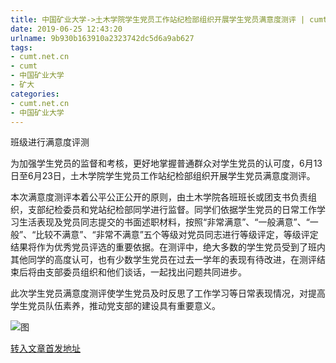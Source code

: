 ```yaml
---
title: 中国矿业大学->土木学院学生党员工作站纪检部组织开展学生党员满意度测评 | cumt.net.cn
date: 2019-06-25 12:43:20
urlname: 9b930b163910a2323742dc5d6a9ab627
tags: 
- cumt.net.cn
- cumt
- 中国矿业大学
- 矿大
categories:
- cumt.net.cn
- 中国矿业大学
---
```



班级进行满意度评测

为加强学生党员的监督和考核，更好地掌握普通群众对学生党员的认可度，6月13日至6月23日，土木学院学生党员工作站纪检部组织开展学生党员满意度测评。

本次满意度测评本着公平公正公开的原则，由土木学院各班班长或团支书负责组织，支部纪检委员和党站纪检部同学进行监督。同学们依据学生党员的日常工作学习生活表现及党员同志提交的书面述职材料，按照“非常满意”、“一般满意”、“一般”、“比较不满意”、“非常不满意”五个等级对党员同志进行等级评定，等级评定结果将作为优秀党员评选的重要依据。在测评中，绝大多数的学生党员受到了班内其他同学的高度认可，也有少数学生党员在过去一学年的表现有待改进，在测评结束后将由支部委员组织和他们谈话，一起找出问题共同进步。

此次学生党员满意度测评使学生党员及时反思了工作学习等日常表现情况，对提高学生党员队伍素养，推动党支部的建设具有重要意义。



![图](http://xwzx.cumt.edu.cn/_upload/article/images/6d/40/4a8247384aed90b6494d2ad97d98/60d12063-2839-4035-b767-04688b5f750c.jpg)

[转入文章首发地址](http://xwzx.cumt.edu.cn/18/3c/c523a530492/page.htm)